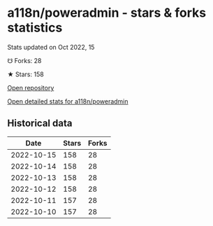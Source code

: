 # a118n/poweradmin - stars & forks statistics

Stats updated on Oct 2022, 15

☋ Forks: 28

★ Stars: 158

[Open repository](https://github.com/a118n/poweradmin)

[Open detailed stats for a118n/poweradmin](https://reviewgithub.com/rep/a118n/poweradmin)

## Historical data
| Date | Stars | Forks |
|------|-------|-------|
| 2022-10-15 | 158 | 28 | 
| 2022-10-14 | 158 | 28 | 
| 2022-10-13 | 158 | 28 | 
| 2022-10-12 | 158 | 28 | 
| 2022-10-11 | 157 | 28 | 
| 2022-10-10 | 157 | 28 | 

